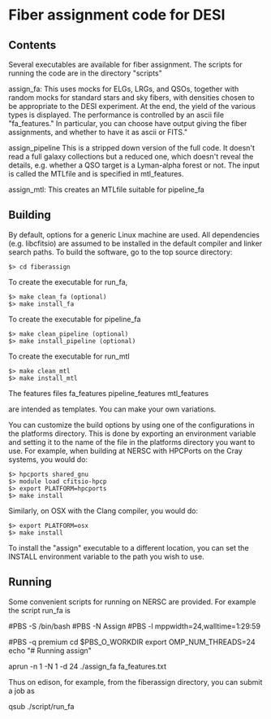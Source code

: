 # Fiber assignment code for DESI

## Contents

Several executables are available for fiber assignment.  The scripts for running the code are in the directory "scripts"

assign_fa:  This uses mocks for ELGs, LRGs, and QSOs, together with random mocks for standard stars and sky fibers, with densities chosen to be appropriate to the DESI experiment.  At the end, the yield of the various types is displayed.  The performance is controlled by an ascii file "fa_features."  In particular, you can choose have output giving the fiber assignments, and whether to have it as ascii or FITS."


assign_pipeline This is a stripped down version of the full code.  It doesn't read a full galaxy collections but a reduced one, which doesn't reveal the details, e.g. whether a QSO target is a  Lyman-alpha forest or not.  The input is called the MTLfile and is specified in mtl_features.

assign_mtl: This creates an MTLfile suitable for pipeline_fa

## Building

By default, options for a generic Linux machine are used.  All 
dependencies (e.g. libcfitsio) are assumed to be installed in
the default compiler and linker search paths.  To build the 
software, go to the top source directory:

    $> cd fiberassign

To create the executable for run_fa,

    $> make clean_fa (optional)
    $> make install_fa

To create the executable for pipeline_fa

    $> make clean_pipeline (optional)
    $> make install_pipeline (optional)

To create the executable for run_mtl

    $> make clean_mtl
    $> make install_mtl

The features files
    fa_features
    pipeline_features
    mtl_features
    
are intended as templates.  You can make your own variations.


You can customize the build options by using one of the 
configurations in the platforms directory.  This is done by 
exporting an environment variable and setting it to the name of 
the file in the platforms directory you want to use.  For example, 
when building at NERSC with HPCPorts on the Cray systems, you would do:

    $> hpcports shared_gnu
    $> module load cfitsio-hpcp
    $> export PLATFORM=hpcports
    $> make install

Similarly, on OSX with the Clang compiler, you would do:

    $> export PLATFORM=osx
    $> make install

To install the "assign" executable to a different location,
you can set the INSTALL environment variable to the path you
wish to use.

## Running


Some convenient scripts for running on NERSC are provided.  For example the script run_fa is

#PBS -S /bin/bash
#PBS -N Assign
#PBS -l mppwidth=24,walltime=1:29:59

#PBS -q premium
cd $PBS_O_WORKDIR
export OMP_NUM_THREADS=24
echo "# Running assign"

aprun -n 1 -N 1 -d 24 ./assign_fa fa_features.txt

Thus on edison, for example, from the fiberassign directory, you can submit a job as

qsub ./script/run_fa




